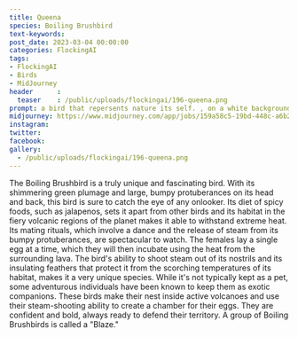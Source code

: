 ```yaml
---
title: Queena
species: Boiling Brushbird
text-keywords: 
post_date: 2023-03-04 00:00:00
categories: FlockingAI
tags:
- FlockingAI
- Birds
- MidJourney 
header      :
  teaser    : /public/uploads/flockingai/196-queena.png
prompt: a bird that repersents nature its self. , on a white background
midjourney: https://www.midjourney.com/app/jobs/159a58c5-19bd-448c-a6b2-e8a3ce87b3f3
instagram: 
twitter: 
facebook: 
gallery: 
  - /public/uploads/flockingai/196-queena.png
---
```


The Boiling Brushbird is a truly unique and fascinating bird. With its shimmering green plumage and large, bumpy protuberances on its head and back, this bird is sure to catch the eye of any onlooker. Its diet of spicy foods, such as jalapenos, sets it apart from other birds and its habitat in the fiery volcanic regions of the planet makes it able to withstand extreme heat. Its mating rituals, which involve a dance and the release of steam from its bumpy protuberances, are spectacular to watch. The females lay a single egg at a time, which they will then incubate using the heat from the surrounding lava. The bird's ability to shoot steam out of its nostrils and its insulating feathers that protect it from the scorching temperatures of its habitat, makes it a very unique species. While it's not typically kept as a pet, some adventurous individuals have been known to keep them as exotic companions. These birds make their nest inside active volcanoes and use their steam-shooting ability to create a chamber for their eggs. They are confident and bold, always ready to defend their territory. A group of Boiling Brushbirds is called a "Blaze."
